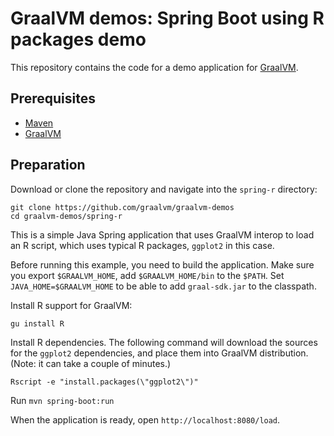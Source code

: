 # GraalVM demos: Spring Boot using R packages demo

This repository contains the code for a demo application for [GraalVM](graalvm.org).

## Prerequisites
* [Maven](https://maven.apache.org/)
* [GraalVM](http://graalvm.org)

## Preparation

Download or clone the repository and navigate into the `spring-r` directory:

```
git clone https://github.com/graalvm/graalvm-demos
cd graalvm-demos/spring-r
```

This is a simple Java Spring application that uses GraalVM interop to
load an R script, which uses typical R packages, `ggplot2` in this case.

Before running this example, you need to build the application.
Make sure you export `$GRAALVM_HOME`, add `$GRAALVM_HOME/bin` to the `$PATH`.
Set `JAVA_HOME=$GRAALVM_HOME` to be able to add `graal-sdk.jar` to the classpath.

Install R support for GraalVM:
```
gu install R
```

Install R dependencies. The following command will download the sources for the `ggplot2` dependencies, and place them into GraalVM distribution. (Note: it can take a couple of minutes.)
```
Rscript -e "install.packages(\"ggplot2\")"
```

Run `mvn spring-boot:run`

When the application is ready, open `http://localhost:8080/load`.
